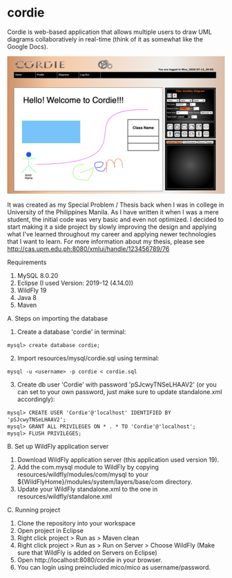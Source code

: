 # cordie

Cordie is web-based application that allows multiple users to draw UML diagrams collaboratively in real-time (think of it as somewhat like the Google Docs).

![Alt text](resources/screenshots/cordie-screenshot-1.png?raw=true "Screenshot of Cordie Diagram Editor page")

It was created as my Special Problem / Thesis back when I was in college in University of the Philippines Manila. As I have written it when I was a mere student, the initial code was very basic and even not optimized. I decided to start making it a side project by slowly improving the design and applying what I've learned throughout my career and applying newer technologies that I want to learn. For more information about my thesis, please see http://cas.upm.edu.ph:8080/xmlui/handle/123456789/76

Requirements
1. MySQL 8.0.20
2. Eclipse (I used Version: 2019-12 (4.14.0))
3. WildFly 19
4. Java 8
5. Maven

A. Steps on importing the database
1. Create a database 'cordie' in terminal:
```
mysql> create database cordie;
```

2. Import resources/mysql/cordie.sql using terminal:
```
mysql -u <username> -p cordie < cordie.sql
```

3. Create db user 'Cordie' with password 'pSJcwyTNSeLHAAV2' (or you can set to your own password, just make sure to update standalone.xml accordingly):
```
mysql> CREATE USER 'Cordie'@'localhost' IDENTIFIED BY 'pSJcwyTNSeLHAAV2';
mysql> GRANT ALL PRIVILEGES ON * . * TO 'Cordie'@'localhost';
mysql> FLUSH PRIVILEGES;
```

B. Set up WildFly application server
1. Download WildFly application server (this application used version 19).
2. Add the com.mysql module to WildFly by copying resources/wildfly/modules/com/mysql to your ${WildFlyHome}/modules/system/layers/base/com directory.
3. Update your WildFly standalone.xml to the one in resources/wildfly/standalone.xml


C. Running project
1. Clone the repository into your workspace
2. Open project in Eclipse
3. Right click project > Run as > Maven clean
4. Right click project > Run as > Run on Server > Choose WildFly (Make sure that WildFly is added on Servers on Eclipse)
5. Open http://localhost:8080/cordie in your browser.
6. You can login using preincluded mico/mico as username/password.


